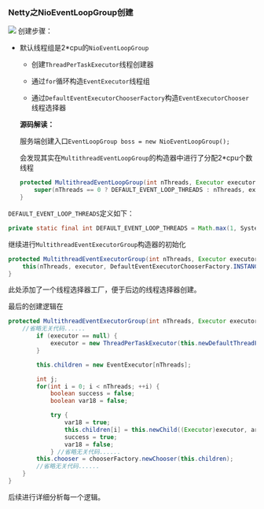 ### Netty之NioEventLoopGroup创建

![](https://github.com/dqqzj/tutorial/blob/master/netty/src/main/resources/pictures/nioeventloop/build.png)
创建步骤：

- 默认线程组是2*cpu的`NioEventLoopGroup`

  - 创建`ThreadPerTaskExecutor`线程创建器

  - 通过`for`循环构造`EventExecutor`线程组

    [^NioEventLoop]: 

  - 通过`DefaultEventExecutorChooserFactory`构造`EventExecutorChooser`线程选择器

    

  **源码解读：**

  服务端创建入口`EventLoopGroup boss = new NioEventLoopGroup();`

  会发现其实在`MultithreadEventLoopGroup`的构造器中进行了分配2*cpu个数线程

  ```java
  protected MultithreadEventLoopGroup(int nThreads, Executor executor, Object... args) {
      super(nThreads == 0 ? DEFAULT_EVENT_LOOP_THREADS : nThreads, executor, args);
  }
  ```

`DEFAULT_EVENT_LOOP_THREADS`定义如下：

```java
private static final int DEFAULT_EVENT_LOOP_THREADS = Math.max(1, SystemPropertyUtil.getInt("io.netty.eventLoopThreads", NettyRuntime.availableProcessors() * 2));
```

继续进行`MultithreadEventExecutorGroup`构造器的初始化

```java
protected MultithreadEventExecutorGroup(int nThreads, Executor executor, Object... args) {
    this(nThreads, executor, DefaultEventExecutorChooserFactory.INSTANCE, args);
}
```

此处添加了一个线程选择器工厂，便于后边的线程选择器创建。

最后的创建逻辑在

```java
protected MultithreadEventExecutorGroup(int nThreads, Executor executor, EventExecutorChooserFactory chooserFactory, Object... args) {
    //省略无关代码......
        if (executor == null) {
            executor = new ThreadPerTaskExecutor(this.newDefaultThreadFactory());
        }

        this.children = new EventExecutor[nThreads];

        int j;
        for(int i = 0; i < nThreads; ++i) {
            boolean success = false;
            boolean var18 = false;

            try {
                var18 = true;
                this.children[i] = this.newChild((Executor)executor, args);
                success = true;
                var18 = false;
            } //省略无关代码......
        this.chooser = chooserFactory.newChooser(this.children);
        //省略无关代码......
    }
}
```

后续进行详细分析每一个逻辑。